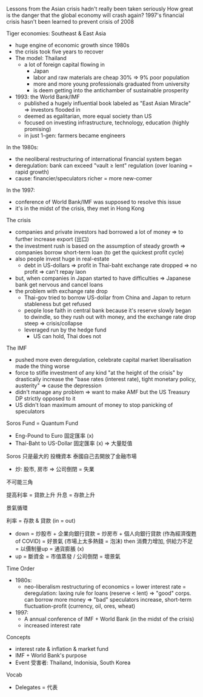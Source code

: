 Lessons from the Asian crisis hadn't really been taken seriously
How great is the danger that the global economy will crash again?
1997's financial crisis hasn't been learned to prevent crisis of 2008

Tiger economies: Southeast & East Asia
- huge engine of economic growth since 1980s
- the crisis took five years to recover
- The model: Thailand
	- a lot of foreign capital flowing in
		- Japan
		- labor and raw materials are cheap
		  30% => 9% poor population
		- more and more young professionals
		  graduated from university
		- is deem getting into the antichamber of sustainable prosperity
- 1993: the World Bank/IMF 
  - published a hugely influential book labeled as
    "East Asian Miracle" => investors flooded in
  - deemed as egalitarian, more equal society than US
  - focused on investing infrastructure, technology, education (highly promising)
  - in just 1-gen: farmers became engineers

In the 1980s: 
- the neoliberal restructuring of international financial system began
- deregulation: bank can exceed "vault $\geq$ lent" regulation
  (over loaning = rapid growth)
- cause: financier/speculators richer = more new-comer

In the 1997:
- conference of World Bank/IMF was supposed to resolve this issue
- it's in the midst of the crisis, they met in Hong Kong

The crisis
- companies and private investors had borrowed a lot of money => to further increase export (出口)
- the investment rush is based on the assumption of steady growth => companies borrow short-term loan
  (to get the quickest profit cycle)
- also people invest huge in real-estate
	- debt in US-dollars => profit in Thai-baht
	    exchange rate dropped => no profit 
	    => can't repay laon
- but, when companies in Japan started to have difficulties
  => Japanese bank get nervous and cancel loans
- the problem with exchange rate drop
	- Thai-gov tried to borrow US-dollar from China and Japan to return stableness but get refused
	- people lose faith in central bank because it's reserve slowly began to dwindle, so they rush out with money, and the exchange rate drop steep => crisis/collapse
	- leveraged run by the hedge fund
		- US can hold, Thai does not

The IMF
- pushed more even deregulation, celebrate capital market liberalisation made the thing worse
- force to stifle investment of any kind "at the height of the crisis" by drastically increase the "base rates (interest rate), tight monetary policy, austerity"
  => cause the depression
- didn't manage any problem => want to make AMF
  but the US Treasury DP strictly opposed to it
- US didn't loan maximum amount of money to stop panicking of speculators


Soros Fund = Quantum Fund
- Eng-Pound to Euro 固定匯率 (x)
- Thai-Baht to US-Dollar 固定匯率 (x) => 大量貶值

Soros 只是最大的 投機資本
泰國自己去開放了金融市場
- 炒: 股市, 房市 => 公司倒閉 = 失業

不可能三角

提高利率 = 貸款上升
升息 = 存款上升

景氣循環

利率 = 存款 & 貸款 (in = out)
- down
  = 炒股市 + 企業向銀行貸款
  = 炒房市 + 個人向銀行貸款 (作為經濟復甦 of COVID)
  = 好景氣 (市場上太多熱錢 = 泡沫)
  then
  消費力增加, 供給力不足 = 以價制量up = 通貨膨脹 (x)
- up
  = 斷資金 = 市值蒸發 / 公司倒閉
  = 壞景氣


Time Order
- 1980s: 
	- neo-liberalism restructuring of economics
	  = lower interest rate
	  = deregulation: laxing rule for loans (reserve < lent)
	     => "good" corps. can borrow more money
	     => "bad" speculators increase, 
	        short-term fluctuation-profit 
	        (currency, oil, ores, wheat)
- 1997:
	- A annual conference of IMF + World Bank 
	  (in the midst of the crisis)
	- increased interest rate

Concepts
- interest rate & inflation & market fund
- IMF + World Bank's purpose
- Event 受害者: Thailand, Indonisia, South Korea

Vocab
- Delegates = 代表